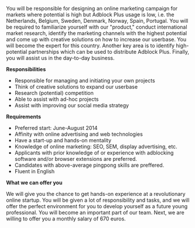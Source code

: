 You will be responsible for designing an online marketing campaign for markets where potential is high but Adblock Plus usage is low, i.e. the Netherlands, Belgium, Sweden, Denmark, Norway, Spain, Portugal. You will be required to familiarize yourself with our "product," conduct international market research, identify the marketing channels with the highest potential and come up with creative solutions on how to increase our userbase. You will become the expert for this country. Another key area is to identify high-potential partnerships which can be used to distribute Adblock Plus. Finally, you will assist us in the day-to-day business.

**Responsibilities**

* Responsible for managing and initiating your own projects
* Think of creative solutions to expand our userbase
* Research (potential) competition
* Able to assist with ad-hoc projects
* Assist with improving our social media strategy

**Requirements**

* Preferred start: June-August 2014
* Affinity with online advertising and web technologies
* Have a start-up and hands-on mentality
* Knowledge of online marketing: SEO, SEM, display advertising, etc.
* Applicants with prior knowledge of or experience with adblocking software and/or browser extensions are preferred.
* Candidates with above-average pingpong skills are preffered.
* Fluent in English

**What we can offer you**

We will give you the chance to get hands-on experience at a revolutionary online startup. You will be given a lot of responsibility and tasks, and we will offer the perfect environment for you to develop yourself as a future young professional. You will become an important part of our team. Next, we are willing to offer you a monthly salary of 670 euros.
